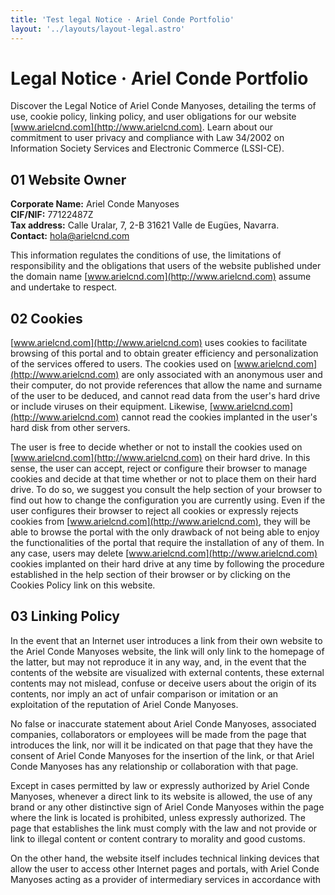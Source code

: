 ```yaml
---
title: 'Test legal Notice · Ariel Conde Portfolio'
layout: '../layouts/layout-legal.astro'
---
```


<div class="mx-auto max-w-7xl px-4 py-16 sm:px-6 sm:py-20 lg:px-8">
<div class="sm:pb:20 flex flex-col gap-4 pb-16 text-left">

# <h1 class="text-4xl font-medium tracking-tight sm:text-5xl">Legal Notice · Ariel Conde Portfolio</h1>

Discover the Legal Notice of Ariel Conde Manyoses, detailing the terms of use, cookie policy, linking policy, and user obligations for our website [www.arielcnd.com](http://www.arielcnd.com). Learn about our commitment to user privacy and compliance with Law 34/2002 on Information Society Services and Electronic Commerce (LSSI-CE).

## <h2 class="text-3xl font-medium tracking-tight sm:text-4xl">01 Website Owner</h2> 

**Corporate Name:** Ariel Conde Manyoses  
**CIF/NIF:** 77122487Z  
**Tax address:** Calle Uralar, 7, 2-B 31621 Valle de Eugües, Navarra.  
**Contact:** hola@arielcnd.com  

This information regulates the conditions of use, the limitations of responsibility and the obligations that users of the website published under the domain name [www.arielcnd.com](http://www.arielcnd.com) assume and undertake to respect.

## <h2 class="text-3xl font-medium tracking-tight sm:text-4xl">02 Cookies</h2> 

[www.arielcnd.com](http://www.arielcnd.com) uses cookies to facilitate browsing of this portal and to obtain greater efficiency and personalization of the services offered to users. The cookies used on [www.arielcnd.com](http://www.arielcnd.com) are only associated with an anonymous user and their computer, do not provide references that allow the name and surname of the user to be deduced, and cannot read data from the user's hard drive or include viruses on their equipment. Likewise, [www.arielcnd.com](http://www.arielcnd.com) cannot read the cookies implanted in the user's hard disk from other servers.

The user is free to decide whether or not to install the cookies used on [www.arielcnd.com](http://www.arielcnd.com) on their hard drive. In this sense, the user can accept, reject or configure their browser to manage cookies and decide at that time whether or not to place them on their hard drive. To do so, we suggest you consult the help section of your browser to find out how to change the configuration you are currently using. Even if the user configures their browser to reject all cookies or expressly rejects cookies from [www.arielcnd.com](http://www.arielcnd.com), they will be able to browse the portal with the only drawback of not being able to enjoy the functionalities of the portal that require the installation of any of them. In any case, users may delete [www.arielcnd.com](http://www.arielcnd.com) cookies implanted on their hard drive at any time by following the procedure established in the help section of their browser or by clicking on the Cookies Policy link on this website.

## <h2 class="text-3xl font-medium tracking-tight sm:text-4xl">03 Linking Policy</h2> 


In the event that an Internet user introduces a link from their own website to the Ariel Conde Manyoses website, the link will only link to the homepage of the latter, but may not reproduce it in any way, and, in the event that the contents of the website are visualized with external contents, these external contents may not mislead, confuse or deceive users about the origin of its contents, nor imply an act of unfair comparison or imitation or an exploitation of the reputation of Ariel Conde Manyoses.

No false or inaccurate statement about Ariel Conde Manyoses, associated companies, collaborators or employees will be made from the page that introduces the link, nor will it be indicated on that page that they have the consent of Ariel Conde Manyoses for the insertion of the link, or that Ariel Conde Manyoses has any relationship or collaboration with that page.

Except in cases permitted by law or expressly authorized by Ariel Conde Manyoses, whenever a direct link to its website is allowed, the use of any brand or any other distinctive sign of Ariel Conde Manyoses within the page where the link is located is prohibited, unless expressly authorized. The page that establishes the link must comply with the law and not provide or link to illegal content or content contrary to morality and good customs.

On the other hand, the website itself includes technical linking devices that allow the user to access other Internet pages and portals, with Ariel Conde Manyoses acting as a provider of intermediary services in accordance with
